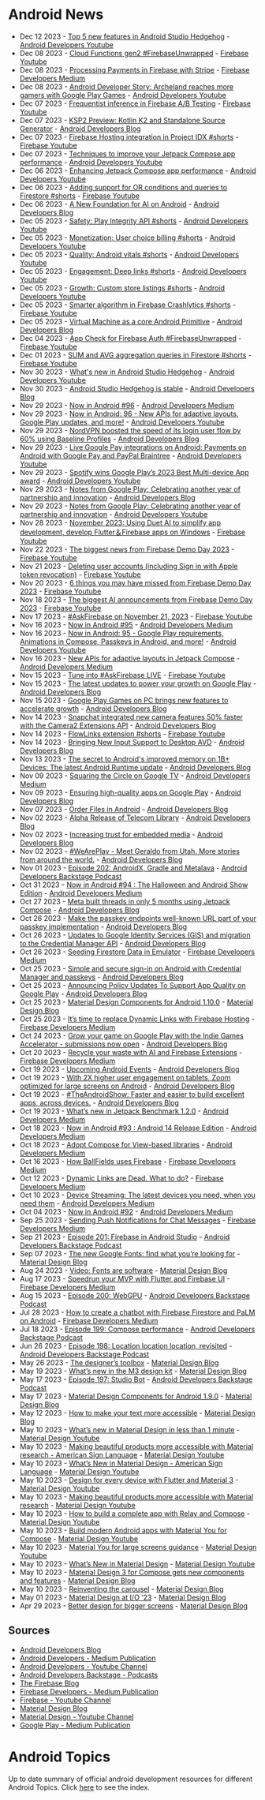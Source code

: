 # Android News

<!-- NEWS:START -->
- Dec 12 2023 - [Top 5 new features in Android Studio Hedgehog](https://www.youtube.com/watch?v=9hSygJTvii8) - [Android Developers Youtube](https://www.youtube.com/c/AndroidDevelopers)
- Dec 08 2023 - [Cloud Functions gen2 #FirebaseUnwrapped](https://www.youtube.com/watch?v=FEnr-K4fDmk) - [Firebase Youtube](https://www.youtube.com/user/Firebase)
- Dec 08 2023 - [Processing Payments in Firebase with Stripe](https://medium.com/firebase-developers/processing-payments-in-firebase-with-stripe-e90c816f02d0?source=rss----8e8b7dc6774d---4) - [Firebase Developers Medium](https://medium.com/firebase-developers)
- Dec 08 2023 - [Android Developer Story: Archeland reaches more gamers with Google Play Games](https://www.youtube.com/watch?v=zuHlzs400x0) - [Android Developers Youtube](https://www.youtube.com/c/AndroidDevelopers)
- Dec 07 2023 - [Frequentist inference in Firebase A/B Testing](https://www.youtube.com/watch?v=a0aVOlw5210) - [Firebase Youtube](https://www.youtube.com/user/Firebase)
- Dec 07 2023 - [KSP2 Preview: Kotlin K2 and Standalone Source Generator](http://android-developers.googleblog.com/2023/12/ksp2-preview-kotlin-k2-standalone.html) - [Android Developers Blog](https://android-developers.googleblog.com/)
- Dec 07 2023 - [Firebase Hosting integration in Project IDX #shorts](https://www.youtube.com/watch?v=LA9zXni8EdI) - [Firebase Youtube](https://www.youtube.com/user/Firebase)
- Dec 07 2023 - [Techniques to improve your Jetpack Compose app performance](https://www.youtube.com/watch?v=i8kX5R7Vzb0) - [Android Developers Youtube](https://www.youtube.com/c/AndroidDevelopers)
- Dec 06 2023 - [Enhancing Jetpack Compose app performance](https://www.youtube.com/watch?v=Z96wfbID_Yc) - [Android Developers Youtube](https://www.youtube.com/c/AndroidDevelopers)
- Dec 06 2023 - [Adding support for OR conditions and queries to Firestore #shorts](https://www.youtube.com/watch?v=nwO2-LSqoC8) - [Firebase Youtube](https://www.youtube.com/user/Firebase)
- Dec 06 2023 - [A New Foundation for AI on Android](http://android-developers.googleblog.com/2023/12/a-new-foundation-for-ai-on-android.html) - [Android Developers Blog](https://android-developers.googleblog.com/)
- Dec 05 2023 - [Safety: Play Integrity API #shorts](https://www.youtube.com/watch?v=OMQ3HaXMvDc) - [Android Developers Youtube](https://www.youtube.com/c/AndroidDevelopers)
- Dec 05 2023 - [Monetization: User choice billing #shorts](https://www.youtube.com/watch?v=Da_ucXjKTC4) - [Android Developers Youtube](https://www.youtube.com/c/AndroidDevelopers)
- Dec 05 2023 - [Quality: Android vitals #shorts](https://www.youtube.com/watch?v=zMt6Z40393c) - [Android Developers Youtube](https://www.youtube.com/c/AndroidDevelopers)
- Dec 05 2023 - [Engagement: Deep links #shorts](https://www.youtube.com/watch?v=LrxNn0agLg0) - [Android Developers Youtube](https://www.youtube.com/c/AndroidDevelopers)
- Dec 05 2023 - [Growth: Custom store listings #shorts](https://www.youtube.com/watch?v=KVERb-t3_B4) - [Android Developers Youtube](https://www.youtube.com/c/AndroidDevelopers)
- Dec 05 2023 - [Smarter algorithm in Firebase Crashlytics #shorts](https://www.youtube.com/watch?v=gAkWFxqnGBk) - [Firebase Youtube](https://www.youtube.com/user/Firebase)
- Dec 05 2023 - [Virtual Machine as a core Android Primitive](http://android-developers.googleblog.com/2023/12/virtual-machines-as-core-android-primitive.html) - [Android Developers Blog](https://android-developers.googleblog.com/)
- Dec 04 2023 - [App Check for Firebase Auth #FirebaseUnwrapped](https://www.youtube.com/watch?v=ebymiGwttuw) - [Firebase Youtube](https://www.youtube.com/user/Firebase)
- Dec 01 2023 - [SUM and AVG aggregation queries in Firestore #shorts](https://www.youtube.com/watch?v=OO23nOnmNzA) - [Firebase Youtube](https://www.youtube.com/user/Firebase)
- Nov 30 2023 - [What's new in Android Studio Hedgehog](https://www.youtube.com/watch?v=ZNX-kqjnjmM) - [Android Developers Youtube](https://www.youtube.com/c/AndroidDevelopers)
- Nov 30 2023 - [Android Studio Hedgehog is stable](http://android-developers.googleblog.com/2023/11/android-studio-hedgehog-is-stable.html) - [Android Developers Blog](https://android-developers.googleblog.com/)
- Nov 29 2023 - [Now in Android #96](https://medium.com/androiddevelopers/now-in-android-96-f4ba324b2b73?source=rss----95b274b437c2---4) - [Android Developers Medium](https://medium.com/androiddevelopers)
- Nov 29 2023 - [Now in Android: 96 - New APIs for adaptive layouts, Google Play updates, and more!](https://www.youtube.com/watch?v=jqKC-4J5EwU) - [Android Developers Youtube](https://www.youtube.com/c/AndroidDevelopers)
- Nov 29 2023 - [NordVPN boosted the speed of its login user flow by 60% using Baseline Profiles](http://android-developers.googleblog.com/2023/11/nordvpn-boosted-speed-of-login-user-flow-using-baseline-profiles.html) - [Android Developers Blog](https://android-developers.googleblog.com/)
- Nov 29 2023 - [Live Google Pay integrations on Android: Payments on Android with Google Pay and PayPal Braintree](https://www.youtube.com/watch?v=bcc8aqxF8Ig) - [Android Developers Youtube](https://www.youtube.com/c/AndroidDevelopers)
- Nov 29 2023 - [Spotify wins Google Play’s 2023 Best Multi-device App award](https://www.youtube.com/watch?v=tOthjJ32r7E) - [Android Developers Youtube](https://www.youtube.com/c/AndroidDevelopers)
- Nov 29 2023 - [Notes from Google Play: Celebrating another year of partnership and innovation](http://android-developers.googleblog.com/2023/11/notes-from-google-play-celebrating-another-year-of-partnership-and-innovation.html) - [Android Developers Blog](https://android-developers.googleblog.com/)
- Nov 29 2023 - [Notes from Google Play: Celebrating another year of partnership and innovation](https://www.youtube.com/watch?v=4Ora7QcCph0) - [Android Developers Youtube](https://www.youtube.com/c/AndroidDevelopers)
- Nov 28 2023 - [November 2023: Using Duet AI to simplify app development, develop Flutter＆Firebase apps on Windows](https://www.youtube.com/watch?v=gpCnDkCkZj0) - [Firebase Youtube](https://www.youtube.com/user/Firebase)
- Nov 22 2023 - [The biggest news from Firebase Demo Day 2023](https://www.youtube.com/watch?v=zFHp6uj3aJ0) - [Firebase Youtube](https://www.youtube.com/user/Firebase)
- Nov 21 2023 - [Deleting user accounts (including Sign in with Apple token revocation)](https://www.youtube.com/watch?v=U1PIrZBgv0U) - [Firebase Youtube](https://www.youtube.com/user/Firebase)
- Nov 20 2023 - [6 things you may have missed from Firebase Demo Day 2023](https://www.youtube.com/watch?v=V2h9ypRv_lU) - [Firebase Youtube](https://www.youtube.com/user/Firebase)
- Nov 18 2023 - [The biggest AI announcements from Firebase Demo Day 2023](https://www.youtube.com/watch?v=v_F4iepjTAA) - [Firebase Youtube](https://www.youtube.com/user/Firebase)
- Nov 17 2023 - [#AskFirebase on November 21, 2023](https://www.youtube.com/watch?v=n6-eep3Q_SA) - [Firebase Youtube](https://www.youtube.com/user/Firebase)
- Nov 16 2023 - [Now in Android #95](https://medium.com/androiddevelopers/now-in-android-95-18456a4ada03?source=rss----95b274b437c2---4) - [Android Developers Medium](https://medium.com/androiddevelopers)
- Nov 16 2023 - [Now in Android: 95 - Google Play requirements, Animations in Compose, Passkeys in Android, and more!](https://www.youtube.com/watch?v=QqSOAfNSt10) - [Android Developers Youtube](https://www.youtube.com/c/AndroidDevelopers)
- Nov 16 2023 - [New APIs for adaptive layouts in Jetpack Compose](https://medium.com/androiddevelopers/new-apis-for-adaptive-layouts-in-jetpack-compose-f27cace48bcd?source=rss----95b274b437c2---4) - [Android Developers Medium](https://medium.com/androiddevelopers)
- Nov 15 2023 - [Tune into #AskFirebase LIVE](https://www.youtube.com/watch?v=Mz38KBbveK8) - [Firebase Youtube](https://www.youtube.com/user/Firebase)
- Nov 15 2023 - [The latest updates to power your growth on Google Play](http://android-developers.googleblog.com/2023/11/power-your-growth-on-google-play.html) - [Android Developers Blog](https://android-developers.googleblog.com/)
- Nov 15 2023 - [Google Play Games on PC brings new features to accelerate growth](http://android-developers.googleblog.com/2023/11/google-play-games-on-pc-brings-new-features-accelerate-growth.html) - [Android Developers Blog](https://android-developers.googleblog.com/)
- Nov 14 2023 - [Snapchat integrated new camera features 50% faster with the Camera2 Extensions API](http://android-developers.googleblog.com/2023/11/snapchat-integrated-new-camera-features-faster-with-camera2-extensions-api.html) - [Android Developers Blog](https://android-developers.googleblog.com/)
- Nov 14 2023 - [FlowLinks extension #shorts](https://www.youtube.com/watch?v=NisWEs5UFIc) - [Firebase Youtube](https://www.youtube.com/user/Firebase)
- Nov 14 2023 - [Bringing New Input Support to Desktop AVD](http://android-developers.googleblog.com/2023/11/bringing-new-input-support-to-desktop-avd.html) - [Android Developers Blog](https://android-developers.googleblog.com/)
- Nov 13 2023 - [The secret to Android's improved memory on 1B+ Devices: The latest Android Runtime update](http://android-developers.googleblog.com/2023/11/the-secret-to-androids-improved-memory-latest-android-runtime-update.html) - [Android Developers Blog](https://android-developers.googleblog.com/)
- Nov 09 2023 - [Squaring the Circle on Google TV](https://medium.com/androiddevelopers/squaring-the-circle-on-google-tv-e1ee37fe247e?source=rss----95b274b437c2---4) - [Android Developers Medium](https://medium.com/androiddevelopers)
- Nov 09 2023 - [Ensuring high-quality apps on Google Play](http://android-developers.googleblog.com/2023/11/ensuring-high-quality-apps-on-google-play.html) - [Android Developers Blog](https://android-developers.googleblog.com/)
- Nov 07 2023 - [Order Files in Android](http://android-developers.googleblog.com/2023/11/orderfiles-in-android.html) - [Android Developers Blog](https://android-developers.googleblog.com/)
- Nov 02 2023 - [Alpha Release of Telecom Library](http://android-developers.googleblog.com/2023/11/alpha-release-of-telecom-library.html) - [Android Developers Blog](https://android-developers.googleblog.com/)
- Nov 02 2023 - [Increasing trust for embedded media](http://android-developers.googleblog.com/2023/11/increasing-trust-for-embedded-media.html) - [Android Developers Blog](https://android-developers.googleblog.com/)
- Nov 02 2023 - [#WeArePlay - Meet Geraldo from Utah. More stories from around the world.](http://android-developers.googleblog.com/2023/11/weareplay-meet-geraldo-from-utah-more.html) - [Android Developers Blog](https://android-developers.googleblog.com/)
- Nov 01 2023 - [Episode 202: AndroidX, Gradle and Metalava](http://adbackstage.libsyn.com/episode-202-androidx-gradle-and-metalava) - [Android Developers Backstage Podcast](https://adbackstage.libsyn.com/)
- Oct 31 2023 - [Now in Android #94 : The Halloween and Android Show Edition](https://medium.com/androiddevelopers/now-in-android-94-the-halloween-and-android-show-edition-a199674e6daf?source=rss----95b274b437c2---4) - [Android Developers Medium](https://medium.com/androiddevelopers)
- Oct 27 2023 - [Meta built threads in only 5 months using Jetpack Compose](http://android-developers.googleblog.com/2023/10/meta-built-threads-in-only-5-months-using-jetpack-compose.html) - [Android Developers Blog](https://android-developers.googleblog.com/)
- Oct 26 2023 - [Make the passkey endpoints well-known URL part of your passkey implementation](http://android-developers.googleblog.com/2023/10/make-passkey-endpoints-well-known-url-part-of-your-passkey-implementation.html) - [Android Developers Blog](https://android-developers.googleblog.com/)
- Oct 26 2023 - [Updates to Google Identity Services (GIS) and migration to the Credential Manager API](http://android-developers.googleblog.com/2023/10/pdates-to-google-identity-services-gis-credential-manager-api.html) - [Android Developers Blog](https://android-developers.googleblog.com/)
- Oct 26 2023 - [Seeding Firestore Data in Emulator](https://medium.com/firebase-developers/seeding-firestore-data-in-emulator-c8485e797135?source=rss----8e8b7dc6774d---4) - [Firebase Developers Medium](https://medium.com/firebase-developers)
- Oct 25 2023 - [Simple and secure sign-in on Android with Credential Manager and passkeys](http://android-developers.googleblog.com/2023/10/simple-and-secure-sign-in-on-android-with-credential-manager-passkeys.html) - [Android Developers Blog](https://android-developers.googleblog.com/)
- Oct 25 2023 - [Announcing Policy Updates To Support App Quality on Google Play](http://android-developers.googleblog.com/2023/10/announcing-policy-updates-to-support-app-quality-on-google-play.html) - [Android Developers Blog](https://android-developers.googleblog.com/)
- Oct 25 2023 - [Material Design Components for Android 1.10.0](https://material.io/blog/android-stable-release-1-10-0) - [Material Design Blog](https://material.io/blog)
- Oct 25 2023 - [It’s time to replace Dynamic Links with Firebase Hosting](https://medium.com/firebase-developers/its-time-to-replace-dynamic-links-with-firebase-hosting-647296b082fe?source=rss----8e8b7dc6774d---4) - [Firebase Developers Medium](https://medium.com/firebase-developers)
- Oct 24 2023 - [Grow your game on Google Play with the Indie Games Accelerator - submissions now open](http://android-developers.googleblog.com/2023/10/grow-your-game-on-google-play-indie-games-accelerator-submissions-now-open.html) - [Android Developers Blog](https://android-developers.googleblog.com/)
- Oct 20 2023 - [Recycle your waste with AI and Firebase Extensions](https://medium.com/firebase-developers/recycle-your-waste-with-ai-and-firebase-extensions-b806e36814c5?source=rss----8e8b7dc6774d---4) - [Firebase Developers Medium](https://medium.com/firebase-developers)
- Oct 19 2023 - [Upcoming Android Events](http://android-developers.googleblog.com/2023/10/events-tas.html) - [Android Developers Blog](https://android-developers.googleblog.com/)
- Oct 19 2023 - [With 2X higher user engagement on tablets, Zoom optimized for large screens on Android](http://android-developers.googleblog.com/2023/10/zoom-optimized-for-large-screens-on-android.html) - [Android Developers Blog](https://android-developers.googleblog.com/)
- Oct 19 2023 - [#TheAndroidShow: Faster and easier to build excellent apps, across devices.](http://android-developers.googleblog.com/2023/10/show-tas23.html) - [Android Developers Blog](https://android-developers.googleblog.com/)
- Oct 19 2023 - [What’s new in Jetpack Benchmark 1.2.0](https://medium.com/androiddevelopers/whats-new-in-jetpack-benchmark-1-2-0-82da5092fc43?source=rss----95b274b437c2---4) - [Android Developers Medium](https://medium.com/androiddevelopers)
- Oct 18 2023 - [Now in Android #93 : Android 14 Release Edition](https://medium.com/androiddevelopers/now-in-android-93-android-14-release-edition-2cb821aebdc9?source=rss----95b274b437c2---4) - [Android Developers Medium](https://medium.com/androiddevelopers)
- Oct 18 2023 - [Adopt Compose for View-based libraries](https://medium.com/androiddevelopers/adopt-compose-for-view-based-libraries-8db5badf1afc?source=rss----95b274b437c2---4) - [Android Developers Medium](https://medium.com/androiddevelopers)
- Oct 16 2023 - [How BallFields uses Firebase](https://medium.com/firebase-developers/how-ballfields-uses-firebase-ddd7faa374ad?source=rss----8e8b7dc6774d---4) - [Firebase Developers Medium](https://medium.com/firebase-developers)
- Oct 12 2023 - [Dynamic Links are Dead. What to do?](https://medium.com/firebase-developers/dynamic-links-are-dead-what-to-do-c73ad0669540?source=rss----8e8b7dc6774d---4) - [Firebase Developers Medium](https://medium.com/firebase-developers)
- Oct 10 2023 - [Device Streaming: The latest devices you need, when you need them](https://medium.com/androiddevelopers/device-streaming-the-latest-devices-you-need-when-you-need-them-4472d28d0c57?source=rss----95b274b437c2---4) - [Android Developers Medium](https://medium.com/androiddevelopers)
- Oct 04 2023 - [Now in Android #92](https://medium.com/androiddevelopers/now-in-android-92-51866ffd0bd8?source=rss----95b274b437c2---4) - [Android Developers Medium](https://medium.com/androiddevelopers)
- Sep 25 2023 - [Sending Push Notifications for Chat Messages](https://medium.com/firebase-developers/ios-swift-send-a-push-notification-when-firebase-chat-message-is-sent-2ec0e6e412ac?source=rss----8e8b7dc6774d---4) - [Firebase Developers Medium](https://medium.com/firebase-developers)
- Sep 21 2023 - [Episode 201: Firebase in Android Studio](http://adbackstage.libsyn.com/episode-201-firebase-in-android-studio) - [Android Developers Backstage Podcast](https://adbackstage.libsyn.com/)
- Sep 07 2023 - [The new Google Fonts: find what you’re looking for](https://material.io/blog/2023-google-fonts-redesign) - [Material Design Blog](https://material.io/blog)
- Aug 24 2023 - [Video: Fonts are software](https://material.io/blog/fonts-are-software-video) - [Material Design Blog](https://material.io/blog)
- Aug 17 2023 - [Speedrun your MVP with Flutter and Firebase UI](https://medium.com/firebase-developers/speedrun-your-flutter-mvp-with-firebase-ui-f4927e1ab502?source=rss----8e8b7dc6774d---4) - [Firebase Developers Medium](https://medium.com/firebase-developers)
- Aug 15 2023 - [Episode 200: WebGPU](http://adbackstage.libsyn.com/episode-200-webgpu) - [Android Developers Backstage Podcast](https://adbackstage.libsyn.com/)
- Jul 28 2023 - [How to create a chatbot with Firebase Firestore and PaLM on Android](https://medium.com/firebase-developers/how-to-create-a-chatbot-with-firebase-firestore-and-palm-on-android-e78549814aa?source=rss----8e8b7dc6774d---4) - [Firebase Developers Medium](https://medium.com/firebase-developers)
- Jul 18 2023 - [Episode 199: Compose performance](http://adbackstage.libsyn.com/episode-199-compose-performance) - [Android Developers Backstage Podcast](https://adbackstage.libsyn.com/)
- Jun 26 2023 - [Episode 198: Location location location, revisited](http://adbackstage.libsyn.com/episode-198-location-location-location-revisited) - [Android Developers Backstage Podcast](https://adbackstage.libsyn.com/)
- May 26 2023 - [The designer’s toolbox](https://material.io/blog/designer-toolbox-figma-android-studio-relay) - [Material Design Blog](https://material.io/blog)
- May 19 2023 - [What’s new in the M3 design kit](https://material.io/blog/whats-new-design-kit) - [Material Design Blog](https://material.io/blog)
- May 17 2023 - [Episode 197: Studio Bot](http://adbackstage.libsyn.com/episode-197-studio-bot) - [Android Developers Backstage Podcast](https://adbackstage.libsyn.com/)
- May 17 2023 - [Material Design Components for Android 1.9.0](https://material.io/blog/android-stable-release-1-9-0) - [Material Design Blog](https://material.io/blog)
- May 12 2023 - [How to make your text more accessible](https://material.io/blog/how-to-make-text-more-accessible) - [Material Design Blog](https://material.io/blog)
- May 10 2023 - [What’s new in Material Design in less than 1 minute](https://www.youtube.com/watch?v=CTR2O3n7x-c) - [Material Design Youtube](https://www.youtube.com/c/MaterialDesign)
- May 10 2023 - [Making beautiful products more accessible with Material research - American Sign Language](https://www.youtube.com/watch?v=vysRyD7_jMk) - [Material Design Youtube](https://www.youtube.com/c/MaterialDesign)
- May 10 2023 - [What’s New in Material Design - American Sign Language](https://www.youtube.com/watch?v=iwJaQCsX63s) - [Material Design Youtube](https://www.youtube.com/c/MaterialDesign)
- May 10 2023 - [Design for every device with Flutter and Material 3](https://www.youtube.com/watch?v=CfOlY36GWYU) - [Material Design Youtube](https://www.youtube.com/c/MaterialDesign)
- May 10 2023 - [Making beautiful products more accessible with Material research](https://www.youtube.com/watch?v=k-nG86tp8oQ) - [Material Design Youtube](https://www.youtube.com/c/MaterialDesign)
- May 10 2023 - [How to build a complete app with Relay and Compose](https://www.youtube.com/watch?v=vBNmeiHlDHE) - [Material Design Youtube](https://www.youtube.com/c/MaterialDesign)
- May 10 2023 - [Build modern Android apps with Material You for Compose](https://www.youtube.com/watch?v=tu0UtDGC31A) - [Material Design Youtube](https://www.youtube.com/c/MaterialDesign)
- May 10 2023 - [Material You for large screens guidance](https://www.youtube.com/watch?v=wP-xAPIyqLY) - [Material Design Youtube](https://www.youtube.com/c/MaterialDesign)
- May 10 2023 - [What’s New in Material Design](https://www.youtube.com/watch?v=vnDhq8W98O4) - [Material Design Youtube](https://www.youtube.com/c/MaterialDesign)
- May 10 2023 - [Material Design 3 for Compose gets new components and features](https://material.io/blog/material-3-compose-1-1) - [Material Design Blog](https://material.io/blog)
- May 10 2023 - [Reinventing the carousel](https://material.io/blog/material-3-carousel-research-design) - [Material Design Blog](https://material.io/blog)
- May 01 2023 - [Material Design at I/O ‘23](https://material.io/blog/material-google-io23) - [Material Design Blog](https://material.io/blog)
- Apr 29 2023 - [Better design for bigger screens](https://material.io/blog/material-you-large-screens) - [Material Design Blog](https://material.io/blog)<!-- NEWS:END -->

## Sources

* [Android Developers Blog](https://android-developers.googleblog.com/)
* [Android Developers - Medium Publication](https://medium.com/androiddevelopers)
* [Android Developers - Youtube Channel](https://www.youtube.com/c/AndroidDevelopers)
* [Android Developers Backstage - Podcasts](https://adbackstage.libsyn.com/)
* [The Firebase Blog](https://firebase.googleblog.com/)
* [Firebase Developers - Medium Publication](https://medium.com/firebase-developers)
* [Firebase - Youtube Channel](https://www.youtube.com/user/Firebase)
* [Material Design Blog](https://material.io/blog)
* [Material Design - Youtube Channel](https://www.youtube.com/c/MaterialDesign)
* [Google Play - Medium Publication](https://medium.com/googleplaydev)

# Android Topics
Up to date summary of official android development resources for different Android Topics. Click [here](https://androidtopicsindex.dipien.com/) to see the index.

